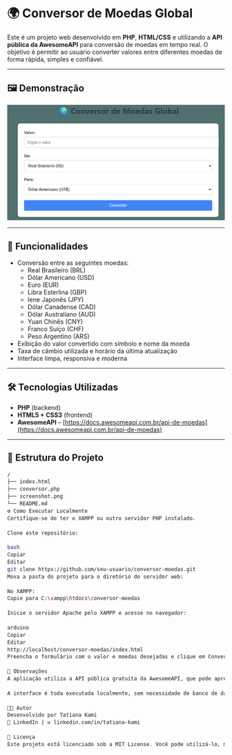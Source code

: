 # 🌍 Conversor de Moedas Global

Este é um projeto web desenvolvido em **PHP**, **HTML/CSS** e utilizando a **API pública da AwesomeAPI** para conversão de moedas em tempo real. O objetivo é permitir ao usuário converter valores entre diferentes moedas de forma rápida, simples e confiável.

---

## 🖼️ Demonstração

![Interface do Conversor](assets/conversor2.png)



---

## 🚀 Funcionalidades

- Conversão entre as seguintes moedas:
  - Real Brasileiro (BRL)
  - Dólar Americano (USD)
  - Euro (EUR)
  - Libra Esterlina (GBP)
  - Iene Japonês (JPY)
  - Dólar Canadense (CAD)
  - Dólar Australiano (AUD)
  - Yuan Chinês (CNY)
  - Franco Suíço (CHF)
  - Peso Argentino (ARS)
- Exibição do valor convertido com símbolo e nome da moeda
- Taxa de câmbio utilizada e horário da última atualização
- Interface limpa, responsiva e moderna

---

## 🛠 Tecnologias Utilizadas

- **PHP** (backend)
- **HTML5 + CSS3** (frontend)
- **AwesomeAPI** – [https://docs.awesomeapi.com.br/api-de-moedas](https://docs.awesomeapi.com.br/api-de-moedas)

---

## 📂 Estrutura do Projeto

```bash
/
├── index.html          
├── conversor.php       
├── screenshot.png      
└── README.md           
⚙️ Como Executar Localmente
Certifique-se de ter o XAMPP ou outro servidor PHP instalado.

Clone este repositório:

bash
Copiar
Editar
git clone https://github.com/seu-usuario/conversor-moedas.git
Mova a pasta do projeto para o diretório do servidor web:

No XAMPP:
Copie para C:\xampp\htdocs\conversor-moedas

Inicie o servidor Apache pelo XAMPP e acesse no navegador:

arduino
Copiar
Editar
http://localhost/conversor-moedas/index.html
Preencha o formulário com o valor e moedas desejadas e clique em Converter.

📌 Observações
A aplicação utiliza a API pública gratuita da AwesomeAPI, que pode apresentar limitações de requisições por tempo.

A interface é toda executada localmente, sem necessidade de banco de dados.

🧑‍💻 Autor
Desenvolvido por Tatiana Kami
🔗 LinkedIn | ✉️ linkedin.com/in/tatiana-kami

📃 Licença
Este projeto está licenciado sob a MIT License. Você pode utilizá-lo, modificá-lo e distribuí-lo livremente, desde que mantenha os devidos créditos.

